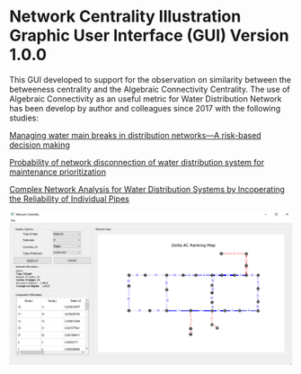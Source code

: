 # Network Centrality Illustration Graphic User Interface (GUI) Version 1.0.0
This GUI developed to support for the observation on similarity between the betweeness centrality and the Algebraic Connectivity Centrality. The use of Algebraic Connectivity as an useful metric for Water Distribution Network has been develop by author and colleagues since 2017 with the following studies:

<a href="https://www.sciencedirect.com/science/article/abs/pii/S0951832018313899">Managing water main breaks in distribution networks––A risk-based decision making</a>

<a href="https://iwaponline.com/aqua/article-abstract/67/3/252/38122">Probability of network disconnection of water distribution system for maintenance prioritization</a>

<a href="https://www.researchgate.net/profile/Hieu_Phan9/publication/321490512_COMPLEX_NETWORK_ANALYSIS_FOR_WATER_DISTRIBUTION_SYSTEMS_BY_INCORPORATING_THE_RELIABILITY_OF_INDIVIDUAL_PIPES/links/5c198ed8299bf12be38a1933/COMPLEX-NETWORK-ANALYSIS-FOR-WATER-DISTRIBUTION-SYSTEMS-BY-INCORPORATING-THE-RELIABILITY-OF-INDIVIDUAL-PIPES.pdf">Complex Network Analysis for Water
Distribution Systems by Incoperating the Reliability of Individual Pipes</a>




<p align="center">
  <img src="interface.PNG" width="600" title="hover text">
</p>

